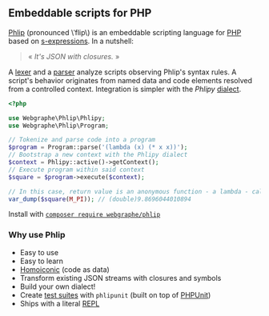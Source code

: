 ## Embeddable scripts for PHP

[Phlip](https://github.com/webgraphe/phlip) (pronounced \\ˈflip\\) is an embeddable scripting language for
[PHP](https://www.php.net) based on [s-expressions](https://en.wikipedia.org/wiki/S-expression). In a nutshell:

> &laquo; _It's JSON with closures._ &raquo;

A [lexer](https://en.wikipedia.org/wiki/Lexical_analysis) and a
[parser](https://en.wikipedia.org/wiki/Parsing#Computer_languages) analyze scripts observing Phlip's syntax rules.
A script's behavior originates from named data and code elements resolved from a controlled context. Integration
is simpler with the _Phlipy_
[dialect](https://en.wikipedia.org/wiki/Programming_language#Dialects,_flavors_and_implementations).

```php
<?php

use Webgraphe\Phlip\Phlipy;
use Webgraphe\Phlip\Program;

// Tokenize and parse code into a program
$program = Program::parse('(lambda (x) (* x x))');
// Bootstrap a new context with the Phlipy dialect
$context = Phlipy::active()->getContext();
// Execute program within said context
$square = $program->execute($context);

// In this case, return value is an anonymous function - a lambda - calculating the square of a number
var_dump($square(M_PI)); // (double)9.8696044010894
```

Install with [`composer require webgraphe/phlip`](https://packagist.org/packages/webgraphe/phlip)

### Why use Phlip
* Easy to use
* Easy to learn
* [Homoiconic](https://en.wikipedia.org/wiki/Homoiconicity) (code as data)
* Transform existing JSON streams with closures and symbols
* Build your own dialect!
* Create [test suites](https://en.wikipedia.org/wiki/Unit_testing) with `phlipunit` (built on top of [PHPUnit](https://phpunit.de))
* Ships with a literal [REPL](https://en.wikipedia.org/wiki/Read%E2%80%93eval%E2%80%93print_loop)
